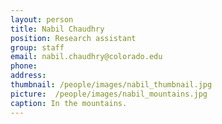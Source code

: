 ```yaml
---
layout: person
title: Nabil Chaudhry
position: Research assistant
group: staff
email: nabil.chaudhry@colorado.edu
phone:
address:
thumbnail: /people/images/nabil_thumbnail.jpg
picture:  /people/images/nabil_mountains.jpg
caption: In the mountains.
---
```

